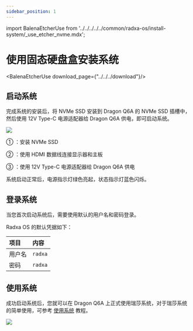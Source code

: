 ```yaml
---
sidebar_position: 1
---
```


import BalenaEtcherUse from '../../../../../common/radxa-os/install-system/\_use_etcher_nvme.mdx';

# 使用固态硬盘盒安装系统

<BalenaEtcherUse download_page={"../../../download"}/>

## 启动系统

完成系统的安装后，将 NVMe SSD 安装到 Dragon Q6A 的 NVMe SSD 插槽中，然后使用 12V Type-C 电源适配器给 Dragon Q6A 供电，即可启动系统。

<div style={{textAlign: 'center'}}>
   <img src="/img/dragon/q6a/dragon-q6a-boot-system-nvme.webp" style={{width: '100%', maxWidth: '1200px'}} />
</div>

① ：安装 NVMe SSD

② ：使用 HDMI 数据线连接显示器和主板

③ ：使用 12V Type-C 电源适配器给 Dragon Q6A 供电

系统启动正常后，电源指示灯绿色亮起，状态指示灯蓝色闪烁。

## 登录系统

当您首次启动系统后，需要使用默认的用户名和密码登录。

Radxa OS 的默认凭据如下：

| 项目   | 内容    |
| :----- | :------ |
| 用户名 | `radxa` |
| 密码   | `radxa` |

## 使用系统

成功启动系统后，您就可以在 Dragon Q6A 上正式使用瑞莎系统，对于瑞莎系统的简单使用，可参考 [使用系统](../../use_system.md) 教程。

<div style={{textAlign: 'center'}}>
   <img src="/img/dragon/q6a/dragon-q6a-login.webp" style={{width: '100%', maxWidth: '1200px'}} />
</div>

